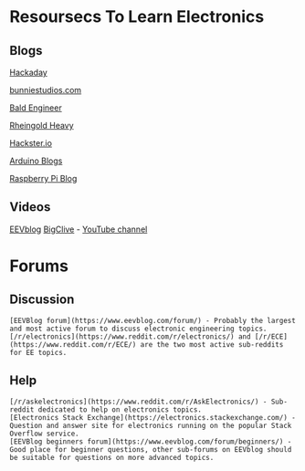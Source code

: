 # Resoursecs To Learn Electronics

## Blogs
[Hackaday](https://hackaday.com/)

[bunniestudios.com](https://www.bunniestudios.com/)

[Bald Engineer](https://www.baldengineer.com/)

[Rheingold Heavy](https://rheingoldheavy.com/)

[Hackster.io](https://www.hackster.io/news)

[Arduino Blogs](https://blog.arduino.cc/)

[Raspberry Pi Blog](https://www.raspberrypi.org/blog/)

## Videos
[EEVblog](https://www.youtube.com/user/EEVblog)
[BigClive](http://bigclive.com/) - [YouTube channel](https://www.youtube.com/user/bigclivedotcom)

# Forums
## Discussion

    [EEVBlog forum](https://www.eevblog.com/forum/) - Probably the largest and most active forum to discuss electronic engineering topics.
    [/r/electronics](https://www.reddit.com/r/electronics/) and [/r/ECE](https://www.reddit.com/r/ECE/) are the two most active sub-reddits for EE topics.

## Help

    [/r/askelectronics](https://www.reddit.com/r/AskElectronics/) - Sub-reddit dedicated to help on electronics topics.
    [Electronics Stack Exchange](https://electronics.stackexchange.com/) - Question and answer site for electronics running on the popular Stack Overflow service.
    [EEVBlog beginners forum](https://www.eevblog.com/forum/beginners/) - Good place for beginner questions, other sub-forums on EEVblog should be suitable for questions on more advanced topics.
